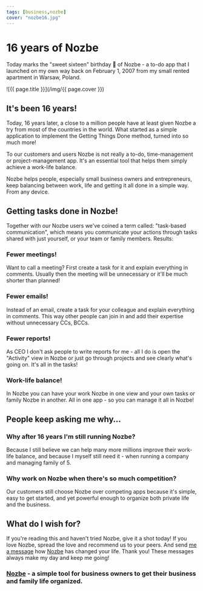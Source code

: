 ```yaml
---
tags: [business,nozbe]
cover: "nozbe16.jpg"
---
```


# 16 years of Nozbe

Today marks the "sweet sixteen" birthday 🎂 of Nozbe - a to-do app that I launched on my own way back on February 1, 2007 from my small rented apartment in Warsaw, Poland.

<!--More-->

![{{ page.title }}](/img/{{ page.cover }})

## It's been 16 years!

Today, 16 years later, a close to a million people have at least given Nozbe a try from most of the countries in the world. What started as a simple application to implement the Getting Things Done method, turned into so much more!

To our customers and users Nozbe is not really a to-do, time-management or project-management app. It's an essential tool that helps them simply achieve a work-life balance.

Nozbe helps people, especially small business owners and entrepreneurs, keep balancing between work, life and getting it all done in a simple way. From any device.

## Getting tasks done in Nozbe!

Together with our Nozbe users we've coined a term called: "task-based communication", which means you communicate your actions through tasks shared with just yourself, or your team or family members. Results:

### Fewer meetings!

Want to call a meeting? First create a task for it and explain everything in comments. Usually then the meeting will be unnecessary or it'll be much shorter than planned!

### Fewer emails!

Instead of an email, create a task for your colleague and explain everything in comments. This way other people can join in and add their expertise without unnecessary CCs, BCCs.

### Fewer reports!

As CEO I don't ask people to write reports for me - all I do is open the "Activity" view in Nozbe or just go through projects and see clearly what's going on. It's all in the tasks!

### Work-life balance!

In Nozbe you can have your work Nozbe in one view and your own tasks or family Nozbe in another. All in one app - so you can manage it all in Nozbe!

## People keep asking me why…

### Why after 16 years I'm still running Nozbe?

Because I still believe we can help many more millions improve their work-life balance, and because I myself still need it - when running a company and managing family of 5.

### Why work on Nozbe when there's so much competition?

Our customers still choose Nozbe over competing apps because it's simple, easy to get started, and yet powerful enough to organize both private life and the business.

## What do I wish for?

If you're reading this and haven't tried Nozbe, give it a shot today! If you love Nozbe, spread the love and recommend us to your peers. And send [me a message](/contact/) how [Nozbe][n] has changed your life. Thank you! These messages always make my day and keep me going!

### [Nozbe][n] - a simple tool for business owners to get their business and family life organized.

[n]: https://michael.gratis/nozbe
[np]: https://michael.gratis/nozbepersonal